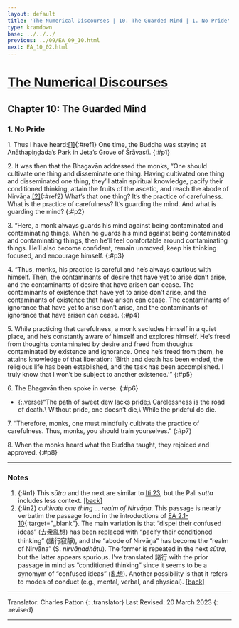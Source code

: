 ```yaml
---
layout: default
title: 'The Numerical Discourses | 10. The Guarded Mind | 1. No Pride'
type: kramdown
base: ../../../ 
previous: ../09/EA_09_10.html
next: EA_10_02.html
---
```


# [The Numerical Discourses](../index.html)
## Chapter 10: The Guarded Mind
### 1. No Pride

1\. Thus I have heard:[\[1\]](#n1){:#ref1} One time, the Buddha was staying at Anāthapiṇḍada’s Park in Jeta’s Grove of Śrāvastī.
{:#p1}

2\. It was then that the Bhagavān addressed the monks, “One should cultivate one thing and disseminate one thing. Having cultivated one thing and disseminated one thing, they’ll attain spiritual knowledge, pacify their conditioned thinking, attain the fruits of the ascetic, and reach the abode of Nirvāṇa.[\[2\]](#n2){:#ref2} What’s that one thing? It’s the practice of carefulness. What is the practice of carefulness? It’s guarding the mind. And what is guarding the mind?
{:#p2}

3\. “Here, a monk always guards his mind against being contaminated and contaminating things. When he guards his mind against being contaminated and contaminating things, then he’ll feel comfortable around contaminating things. He’ll also become confident, remain unmoved, keep his thinking focused, and encourage himself.
{:#p3}

4\. “Thus, monks, his practice is careful and he’s always cautious with himself. Then, the contaminants of desire that have yet to arise don’t arise, and the contaminants of desire that have arisen can cease. The contaminants of existence that have yet to arise don’t arise, and the contaminants of existence that have arisen can cease. The contaminants of ignorance that have yet to arise don’t arise, and the contaminants of ignorance that have arisen can cease.
{:#p4}

5\. While practicing that carefulness, a monk secludes himself in a quiet place, and he’s constantly aware of himself and explores himself. He’s freed from thoughts contaminated by desire and freed from thoughts contaminated by existence and ignorance. Once he’s freed from them, he attains knowledge of that liberation: ‘Birth and death has been ended, the religious life has been established, and the task has been accomplished. I truly know that I won’t be subject to another existence.’”
{:#p5}

6\. The Bhagavān then spoke in verse:
{:#p6}

* {:.verse}“The path of sweet dew lacks pride;\\
Carelessness is the road of death.\\
Without pride, one doesn’t die,\\
While the prideful do die.

7\. “Therefore, monks, one must mindfully cultivate the practice of carefulness. Thus, monks, you should train yourselves.”
{:#p7}

8\. When the monks heard what the Buddha taught, they rejoiced and approved.
{:#p8}

---

### Notes

1. {:#n1} This <em>sūtra</em> and the next are similar to [Iti 23](https://www.suttacentral.net/iti23), but the Pali *sutta* includes less context. [\[back\]](#ref1)
2. {:#n2} *cultivate one thing … realm of Nirvāṇa*. This passage is nearly verbatim the passage found in the introductions of [EĀ 2.1-10](../02/EA_02_01.html){:target="_blank"}. The main variation is that “dispel their confused ideas” (去衆亂想) has been replaced with “pacify their conditioned thinking” (諸行寂靜), and the “abode of Nirvāṇa” has become the “realm of Nirvāṇa” (S. *nirvāṇadhātu*). The former is repeated in the next <em>sūtra</em>, but the latter appears spurious. I’ve translated 諸行 with the prior passage in mind as “conditioned thinking” since it seems to be a synomym of “confused ideas” (亂想). Another possibility is that it refers to modes of conduct (e.g., mental, verbal, and physical). [\[back\]](#ref2)

---

Translator: Charles Patton
{: .translator}
Last Revised: 20 March 2023
{: .revised}

---